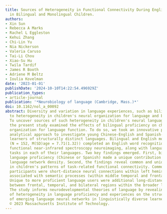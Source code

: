 ```yaml
---
title: Sources of Heterogeneity in Functional Connectivity During English Word Processing
  in Bilingual and Monolingual Children.
authors:
- Xin Sun
- Rebecca A Marks
- Rachel L Eggleston
- Kehui Zhang
- Chi-Lin Yu
- Nia Nickerson
- Valeria Caruso
- Tai-Li Chou
- Xiao-Su Hu
- Twila Tardif
- James R Booth
- Adriene M Beltz
- Ioulia Kovelman
date: '2023-01-01'
publishDate: '2024-10-10T14:22:54.496929Z'
publication_types:
- article-journal
publication: '*Neurobiology of language (Cambridge, Mass.)*'
doi: 10.1162/nol_a_00092
abstract: Diversity and variation in language experiences, such as bilingualism, contribute
  to heterogeneity in children's neural organization for language and brain development.
  To uncover sources of such heterogeneity in children's neural language networks,
  the present study examined the effects of bilingual proficiency on children's neural
  organization for language function. To do so, we took an innovative person-specific
  analytical approach to investigate young Chinese-English and Spanish-English bilingual
  learners of structurally distinct languages. Bilingual and English monolingual children
  (N = 152, M(SD)age = 7.71(1.32)) completed an English word recognition task during
  functional near-infrared spectroscopy neuroimaging, along with language and literacy
  tasks in each of their languages. Two key findings emerged. First, bilinguals' heritage
  language proficiency (Chinese or Spanish) made a unique contribution to children's
  language network density. Second, the findings reveal common and unique patterns
  in children's patterns of task-related functional connectivity. Common across all
  participants were short-distance neural connections within left hemisphere regions
  associated with semantic processes (within middle temporal and frontal regions).
  Unique to more proficient language users were additional long-distance connections
  between frontal, temporal, and bilateral regions within the broader language network.
  The study informs neurodevelopmental theories of language by revealing the effects
  of heterogeneity in language proficiency and experiences on the structure and quality
  of emerging language neural networks in linguistically diverse learners. Copyright
  © 2023 Massachusetts Institute of Technology.
---
```

